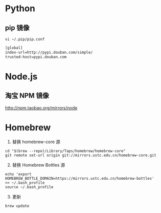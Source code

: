 # Python

## pip 镜像

`vi ~/.pip/pip.conf`

```txt
[global]
index-url=http://pypi.douban.com/simple/
trusted-host=pypi.douban.com
```

# Node.js

## 淘宝 NPM 镜像

http://npm.taobao.org/mirrors/node


# Homebrew

1. 替换 homebrew-core 源

```
cd "$(brew --repo)/Library/Taps/homebrew/homebrew-core"
git remote set-url origin git://mirrors.ustc.edu.cn/homebrew-core.git
```

2. 替换 Homebrew Bottles 源

```
echo 'export HOMEBREW_BOTTLE_DOMAIN=https://mirrors.ustc.edu.cn/homebrew-bottles' >> ~/.bash_profile
source ~/.bash_profile
```

3. 更新

`brew update`
